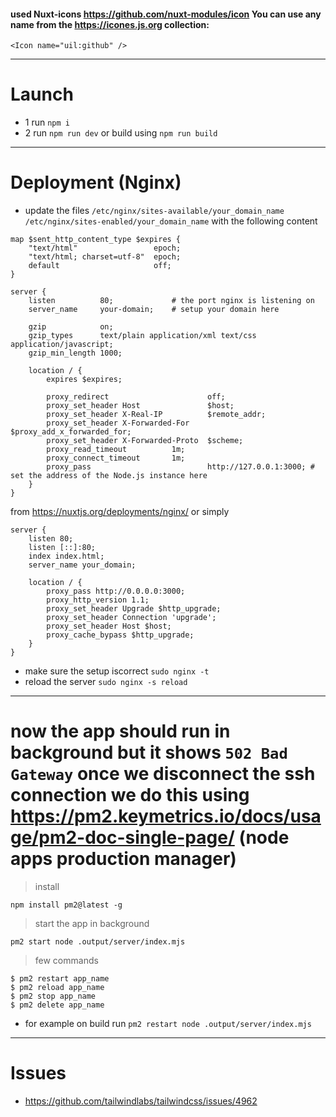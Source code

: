 #### used Nuxt-icons https://github.com/nuxt-modules/icon You can use any name from the https://icones.js.org collection:

```vue
<Icon name="uil:github" />
```

---

# Launch

-   1 run `npm i`
-   2 run `npm run dev` or build using `npm run build`

---

# Deployment (Nginx)

-   update the files `/etc/nginx/sites-available/your_domain_name /etc/nginx/sites-enabled/your_domain_name` with the following content

```
map $sent_http_content_type $expires {
    "text/html"                 epoch;
    "text/html; charset=utf-8"  epoch;
    default                     off;
}

server {
    listen          80;             # the port nginx is listening on
    server_name     your-domain;    # setup your domain here

    gzip            on;
    gzip_types      text/plain application/xml text/css application/javascript;
    gzip_min_length 1000;

    location / {
        expires $expires;

        proxy_redirect                      off;
        proxy_set_header Host               $host;
        proxy_set_header X-Real-IP          $remote_addr;
        proxy_set_header X-Forwarded-For    $proxy_add_x_forwarded_for;
        proxy_set_header X-Forwarded-Proto  $scheme;
        proxy_read_timeout          1m;
        proxy_connect_timeout       1m;
        proxy_pass                          http://127.0.0.1:3000; # set the address of the Node.js instance here
    }
}
```

from https://nuxtjs.org/deployments/nginx/ or simply

```
server {
    listen 80;
    listen [::]:80;
    index index.html;
    server_name your_domain;

    location / {
        proxy_pass http://0.0.0.0:3000;
        proxy_http_version 1.1;
        proxy_set_header Upgrade $http_upgrade;
        proxy_set_header Connection 'upgrade';
        proxy_set_header Host $host;
        proxy_cache_bypass $http_upgrade;
    }
}
```

-   make sure the setup iscorrect `sudo nginx -t`
-   reload the server `sudo nginx -s reload`

---

# now the app should run in background but it shows `502 Bad Gateway` once we disconnect the ssh connection we do this using https://pm2.keymetrics.io/docs/usage/pm2-doc-single-page/ (node apps production manager)

> install

```
npm install pm2@latest -g
```

> start the app in background

```
pm2 start node .output/server/index.mjs
```

> few commands

```
$ pm2 restart app_name
$ pm2 reload app_name
$ pm2 stop app_name
$ pm2 delete app_name
```

-   for example on build run `pm2 restart node .output/server/index.mjs`

---

# Issues

-   https://github.com/tailwindlabs/tailwindcss/issues/4962
